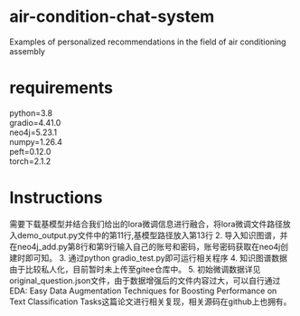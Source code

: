 # air-condition-chat-system
Examples of personalized recommendations in the field of air conditioning assembly
# requirements
python=3.8 <br>
gradio=4.41.0 <br>
neo4j=5.23.1 <br>
numpy=1.26.4 <br>
peft=0.12.0 <br>
torch=2.1.2 <br>
# Instructions
需要下载基模型并结合我们给出的lora微调信息进行融合，将lora微调文件路径放入demo_output.py文件中的第11行,基模型路径放入第13行
2.  导入知识图谱，并在neo4j_add.py第8行和第9行输入自己的账号和密码，账号密码获取在neo4j创建时即可知。
3.  通过python gradio_test.py即可运行相关程序
4.  知识图谱数据由于比较私人化，目前暂时未上传至gitee仓库中。
5.  初始微调数据详见original_question.json文件，由于数据增强后的文件内容过大，可以自行通过EDA: Easy Data Augmentation Techniques for Boosting Performance on Text Classification Tasks这篇论文进行相关复现，相关源码在github上也拥有。

